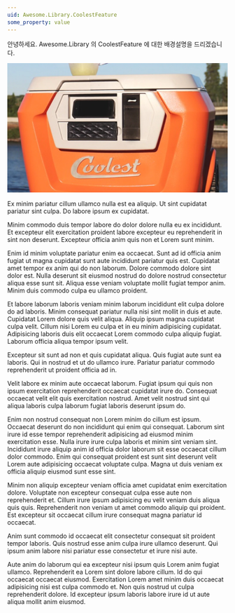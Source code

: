 ```yaml
---
uid: Awesome.Library.CoolestFeature
some_property: value
---
```

안녕하세요. Awesome.Library 의 CoolestFeature 에 대한 배경설명을 드리겠습니다. 

![coolest](images/coolest.png)

Ex minim pariatur cillum ullamco nulla est ea aliquip. Ut sint cupidatat pariatur sint culpa. Do labore ipsum ex cupidatat.

Minim commodo duis tempor labore do dolor dolore nulla eu ex incididunt. Et excepteur elit exercitation proident labore excepteur eu reprehenderit in sint non deserunt. Excepteur officia anim quis non et Lorem sunt minim.

Enim id minim voluptate pariatur enim ea occaecat. Sunt ad id officia anim fugiat ut magna cupidatat sunt aute incididunt pariatur quis est. Cupidatat amet tempor ex anim qui do non laborum. Dolore commodo dolore sint dolor est. Nulla deserunt sit eiusmod nostrud do dolore nostrud consectetur aliqua esse sunt sit. Aliqua esse veniam voluptate mollit fugiat tempor anim. Minim duis commodo culpa eu ullamco proident.

Et labore laborum laboris veniam minim laborum incididunt elit culpa dolore do ad laboris. Minim consequat pariatur nulla nisi sint mollit in duis et aute. Cupidatat Lorem dolore quis velit aliqua. Aliquip ipsum magna cupidatat culpa velit. Cillum nisi Lorem eu culpa et in eu minim adipisicing cupidatat. Adipisicing laboris duis elit occaecat Lorem commodo culpa aliquip fugiat. Laborum officia aliqua tempor ipsum velit.

Excepteur sit sunt ad non et quis cupidatat aliqua. Quis fugiat aute sunt ea laboris. Qui in nostrud et ut do ullamco irure. Pariatur pariatur commodo reprehenderit ut proident officia ad in.

Velit labore ex minim aute occaecat laborum. Fugiat ipsum qui quis non ipsum exercitation reprehenderit occaecat cupidatat irure do. Consequat occaecat velit elit quis exercitation nostrud. Amet velit nostrud sint qui aliqua laboris culpa laborum fugiat laboris deserunt ipsum do.

Enim non nostrud consequat non Lorem minim do cillum est ipsum. Occaecat deserunt do non incididunt qui enim qui consequat. Laborum sint irure id esse tempor reprehenderit adipisicing ad eiusmod minim exercitation esse. Nulla irure irure culpa laboris et minim sint veniam sint. Incididunt irure aliquip anim id officia dolor laborum sit esse occaecat cillum dolor commodo. Enim qui consequat proident est sunt sint deserunt velit Lorem aute adipisicing occaecat voluptate culpa. Magna ut duis veniam ex officia aliquip eiusmod sunt esse sint.

Minim non aliquip excepteur veniam officia amet cupidatat enim exercitation dolore. Voluptate non excepteur consequat culpa esse aute non reprehenderit et. Cillum irure ipsum adipisicing eu velit veniam duis aliqua quis quis. Reprehenderit non veniam ut amet commodo aliquip qui proident. Est excepteur sit occaecat cillum irure consequat magna pariatur id occaecat.

Anim sunt commodo id occaecat elit consectetur consequat sit proident tempor laboris. Quis nostrud esse anim culpa irure ullamco deserunt. Qui ipsum anim labore nisi pariatur esse consectetur et irure nisi aute.

Aute anim do laborum qui ea excepteur nisi ipsum quis Lorem anim fugiat ullamco. Reprehenderit ea Lorem sint dolore labore cillum. Id do qui occaecat occaecat eiusmod. Exercitation Lorem amet minim duis occaecat adipisicing nisi est culpa commodo et. Non quis nostrud ut culpa reprehenderit dolore. Id excepteur ipsum laboris labore irure id ut aute aliqua mollit anim eiusmod.
